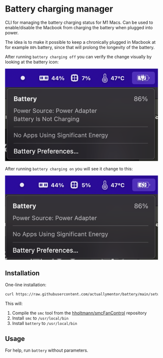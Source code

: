 # Battery charging manager

CLI for managing the battery charging status for M1 Macs. Can be used to enable/disable the Macbook from charging the battery when plugged into power.

The idea is to make it possible to keep a chronically plugged in Macbook at for example `80%` battery, since that will prolong the longevity of the battery.

After running `battery charging off` you can verify the change visually by looking at the battery icon:

![Battery not charging](./screenshots/not-charging-screenshot.png)

After running `battery charging on` you will see it change to this:

![Battery charging](./screenshots/charging-screenshot.png)

## Installation

One-line installation:

```bash
curl https://raw.githubusercontent.com/actuallymentor/battery/main/setup.sh | sudo bash
````

This will:

1. Compile the `smc` tool from the [hholtmann/smcFanControl]( https://github.com/hholtmann/smcFanControl.git ) repository
2. Install `smc` to `/usr/local/bin`
3. Install `battery` to `/usr/local/bin`

## Usage

For help, run `battery` without parameters.
